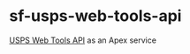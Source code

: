 # sf-usps-web-tools-api
[USPS Web Tools API][1] as an Apex service

[1]: https://www.usps.com/business/web-tools-apis/welcome.htm
